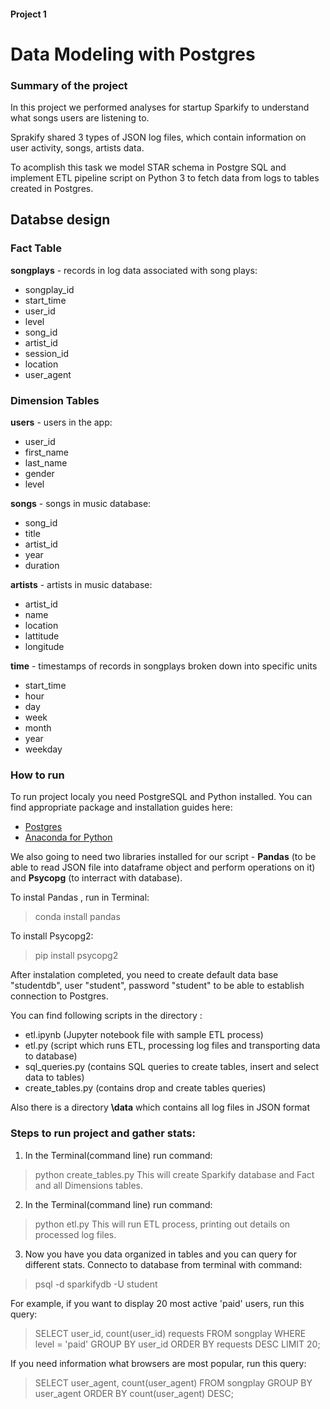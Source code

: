 <h4>Project 1</h4>
<h1>Data Modeling with Postgres</h1>

<h3>Summary of the project</h3>

In this project we performed analyses for startup Sparkify to understand what songs users are listening to.

Sprakify shared 3 types of JSON log files, which contain information on user activity, songs, artists data.

To acomplish this task we model STAR schema in Postgre SQL  and implement ETL pipeline script on Python 3 to fetch data from logs to tables created in Postgres.

<h2>Databse design</h2>

<h3>Fact Table </h3>

**songplays** - records in log data associated with song plays:
* songplay_id 
* start_time 
* user_id
* level
* song_id 
* artist_id 
* session_id
* location 
* user_agent

<h3>Dimension Tables</h3>

**users** - users in the app:
* user_id 
* first_name 
* last_name 
* gender 
* level

**songs** - songs in music database:
* song_id
* title
* artist_id 
* year
* duration

**artists** - artists in music database:
* artist_id 
* name 
* location 
* lattitude 
* longitude

**time** - timestamps of records in songplays broken down into specific units
* start_time 
* hour 
* day 
* week 
* month 
* year 
* weekday

<h3>How to run</h3>
To run project localy you need PostgreSQL and Python installed. You can find appropriate package and installation guides here:

- <a href="https://www.postgresql.org/download/">Postgres</a>
- <a href="https://www.anaconda.com/distribution/">Anaconda for Python</a>

We also going to need two libraries installed for our script - **Pandas** (to be able to read JSON file into dataframe object and perform operations on it) and **Psycopg** (to interract with database).

To instal Pandas , run in Terminal:
> conda install pandas

To install Psycopg2:
> pip install psycopg2

After instalation completed, you need to create default data base "studentdb", user "student", password "student" to be able to establish connection to Postgres.

You can find following scripts in the directory :
  
* etl.ipynb (Jupyter notebook file with sample ETL process)
* etl.py (script which runs ETL, processing log files and transporting data to database)
* sql_queries.py (contains SQL queries to create tables, insert and select data to tables)
* create_tables.py (contains drop and create tables queries)


Also there is a directory **\data** which contains all log files in JSON format

<h3>Steps to run project and gather stats:</h3> 

1. In the Terminal(command line) run command: 
> python create_tables.py 
This will create Sparkify database and Fact and all Dimensions tables. 
2. In the Terminal(command line) run command: 
> python etl.py
This will run ETL process, printing out details on processed log files. 
3. Now you have you data organized in tables and you can query for different stats. Connecto to database from terminal with command: 
> psql -d sparkifydb -U student

For example, if you want to display 20 most active 'paid' users, run this query:
> SELECT user_id, count(user_id) requests FROM songplay WHERE level = 'paid' GROUP BY user_id ORDER BY requests DESC LIMIT 20;

If you need information what browsers are most popular, run this query:
> SELECT user_agent, count(user_agent) FROM songplay GROUP BY user_agent ORDER BY count(user_agent) DESC;

